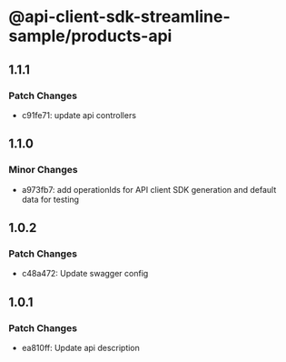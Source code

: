 # @api-client-sdk-streamline-sample/products-api

## 1.1.1

### Patch Changes

- c91fe71: update api controllers

## 1.1.0

### Minor Changes

- a973fb7: add operationIds for API client SDK generation and default data for testing

## 1.0.2

### Patch Changes

- c48a472: Update swagger config

## 1.0.1

### Patch Changes

- ea810ff: Update api description
